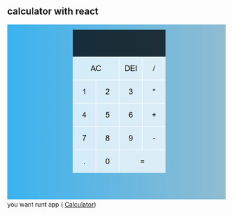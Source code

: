 
## calculator with react

<img src="src\photo\Screenshot 2023-10-05 160924.png">
you want runt app (
<a href="https://vercel.com/mohamedhassan2211/calculator-redux/9LiWLz9CJrvbTjGa3kjRCnduAKYE">Calculator</a>)